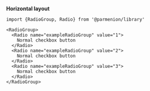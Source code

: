 **Horizontal layout**

    import {RadioGroup, Radio} from '@parmenion/library'

    <RadioGroup>
      <Radio name="exampleRadioGroup" value="1">
        Normal checkbox button
      </Radio>
      <Radio name="exampleRadioGroup" value="2">
        Normal checkbox button
      </Radio>
      <Radio name="exampleRadioGroup" value="3">
        Normal checkbox button
      </Radio>
    </RadioGroup>
